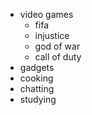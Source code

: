 - video games
  - fifa
  - injustice
  - god of war
  - call of duty
- gadgets  
- cooking
- chatting
- studying

